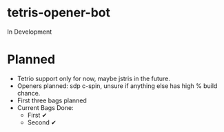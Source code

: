# tetris-opener-bot

In Development

# Planned
- Tetrio support only for now, maybe jstris in the future.
- Openers planned: sdp c-spin, unsure if anything else has high % build chance.
- First three bags planned
- Current Bags Done: 
    - First ✔
    - Second ✔
